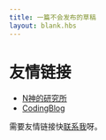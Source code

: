 ```yaml
---
title: 一篇不会发布的草稿
layout: blank.hbs
---
```

# 友情链接

* [N神的研究所](http://nshen.net/)
* [CodingBlog](https://github.com/nshen/coding-blog)

需要友情链接快[联系我](/about)呀。
